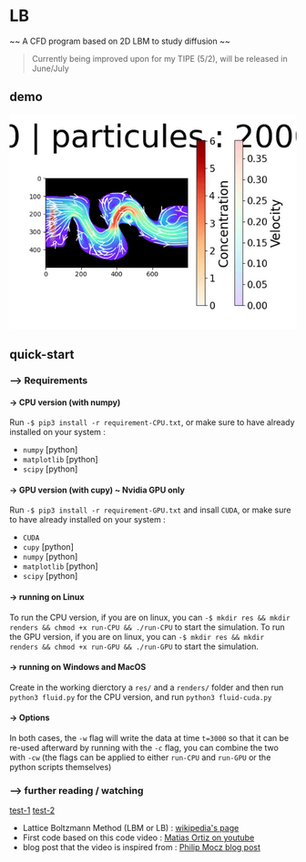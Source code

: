 # LB

~~ A CFD program based on 2D LBM to study diffusion ~~


> Currently being improved upon for my TIPE (5/2), will be released in June/July

## demo

![](animation.gif)

## quick-start

### --> Requirements

#### -> CPU version (with numpy)

Run `-$ pip3 install -r requirement-CPU.txt`, or make sure to have already installed on your system :

- `numpy` [python]
- `matplotlib` [python]
- `scipy` [python]

#### -> GPU version (with cupy) ~ Nvidia GPU only

Run `-$ pip3 install -r requirement-GPU.txt` and insall `CUDA`, or make sure to have already installed on your system :

- `CUDA`
- `cupy` [python]
- `numpy` [python]
- `matplotlib` [python]
- `scipy` [python]

#### -> running on Linux

To run the CPU version, if you are on linux, you can `-$ mkdir res && mkdir renders && chmod +x run-CPU && ./run-CPU` to start the simulation.
To run the GPU version, if you are on linux, you can `-$ mkdir res && mkdir renders && chmod +x run-GPU && ./run-GPU` to start the simulation.

#### -> running on Windows and MacOS

Create in the working dierctory a `res/` and a `renders/` folder and then run `python3 fluid.py` for the CPU version, and run `python3 fluid-cuda.py`

#### -> Options

In both cases, the `-w` flag will write the data at time `t=3000` so that it can be re-used afterward by running with the `-c` flag,  you can combine the two with `-cw` (the  flags can be applied to either `run-CPU` and `run-GPU` or the python scripts themselves)

### --> further reading / watching
[test-1](https://drive.google.com/file/d/1bVNeHTov-LnO1EGK0JgOPklfIWB2ru1N/view?usp=sharing)
[test-2](https://docs.google.com/presentation/d/1Ymul9Ko4CoZyzdxGG1ZtaZGlrSUupbmgAEIJvdOS-ig/edit?usp=sharing)
- Lattice Boltzmann Method (LBM or LB) : [wikipedia's page](https://en.wikipedia.org/wiki/Lattice_Boltzmann_methods)
- First code based on this code video : [Matias Ortiz on youtube](https://youtu.be/JFWqCQHg-Hs?si=KBw4YX2WtZV_-3Ng)
- blog post that the video is inspired from : [Philip Mocz blog post](https://medium.com/swlh/create-your-own-lattice-boltzmann-simulation-with-python-8759e8b53b1c)

